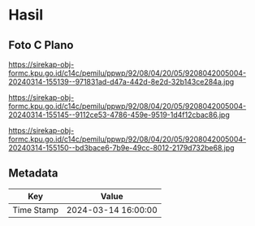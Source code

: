 # Hasil

## Foto C Plano

https://sirekap-obj-formc.kpu.go.id/c14c/pemilu/ppwp/92/08/04/20/05/9208042005004-20240314-155139--971831ad-d47a-442d-8e2d-32b143ce284a.jpg

https://sirekap-obj-formc.kpu.go.id/c14c/pemilu/ppwp/92/08/04/20/05/9208042005004-20240314-155145--9112ce53-4786-459e-9519-1d4f12cbac86.jpg

https://sirekap-obj-formc.kpu.go.id/c14c/pemilu/ppwp/92/08/04/20/05/9208042005004-20240314-155150--bd3bace6-7b9e-49cc-8012-2179d732be68.jpg


## Metadata

| Key        | Value               |
| ---------- | ------------------- |
| Time Stamp | 2024-03-14 16:00:00 |




